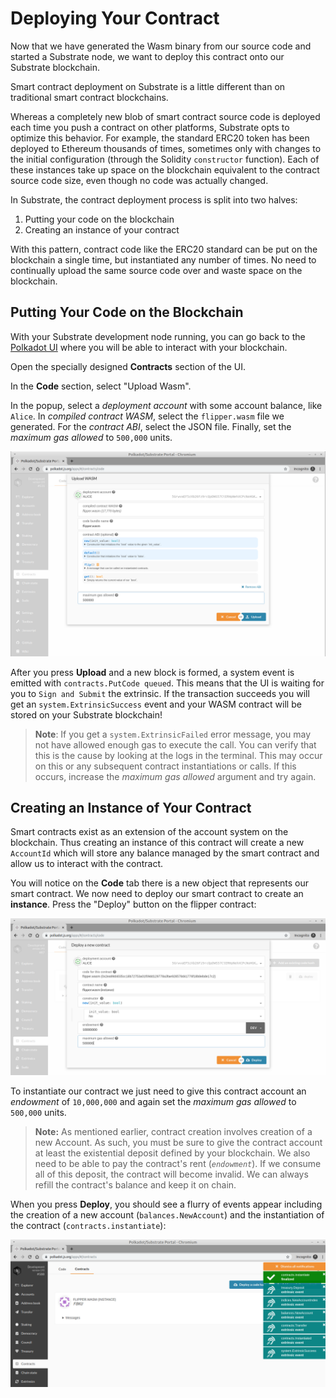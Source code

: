 Deploying Your Contract
===

Now that we have generated the Wasm binary from our source code and started a Substrate node, we want to deploy this contract onto our Substrate blockchain.

Smart contract deployment on Substrate is a little different than on traditional smart contract blockchains.

Whereas a completely new blob of smart contract source code is deployed each time you push a contract on other platforms, Substrate opts to optimize this behavior. For example, the standard ERC20 token has been deployed to Ethereum thousands of times, sometimes only with changes to the initial configuration (through the Solidity `constructor` function). Each of these instances take up space on the blockchain equivalent to the contract source code size, even though no code was actually changed.

In Substrate, the contract deployment process is split into two halves:

1. Putting your code on the blockchain
2. Creating an instance of your contract

With this pattern, contract code like the ERC20 standard can be put on the blockchain a single time, but instantiated any number of times. No need to continually upload the same source code over and waste space on the blockchain.

## Putting Your Code on the Blockchain

With your Substrate development node running, you can go back to the [Polkadot UI](https://polkadot.js.org/apps/) where you will be able to interact with your blockchain.

Open the specially designed **Contracts** section of the UI.

In the **Code** section, select "Upload Wasm".

In the popup, select a _deployment account_ with some account balance, like `Alice`. In _compiled contract WASM_, select the `flipper.wasm` file we generated. For the _contract ABI_, select the JSON file. Finally, set the _maximum gas allowed_ to `500,000` units.

![Contracts code page for deploying Flipper](./assets/flipper-code-page.png)

After you press **Upload** and a new block is formed, a system event is emitted with `contracts.PutCode queued`. This means that the UI is waiting for you to `Sign and Submit` the extrinsic. If the transaction succeeds you will get an `system.ExtrinsicSuccess` event and your WASM contract will be stored on your Substrate blockchain!

> **Note**: If you get a `system.ExtrinsicFailed` error message, you may not have allowed enough gas to execute the call.  You can verify that this is the cause by looking at the logs in the terminal. This may occur on this or any subsequent contract instantiations or calls.  If this occurs, increase the _maximum gas allowed_ argument and try again.

## Creating an Instance of Your Contract

Smart contracts exist as an extension of the account system on the blockchain. Thus creating an instance of this contract will create a new `AccountId` which will store any balance managed by the smart contract and allow us to interact with the contract.

You will notice on the **Code** tab there is a new object that represents our smart contract. We now need to deploy our smart contract to create an **instance**. Press the "Deploy" button on the flipper contract:

![An image of the Contracts Instance Page](./assets/flipper-instance-page.png)

To instantiate our contract we just need to give this contract account an _endowment_ of `10,000,000` and again set the _maximum gas allowed_ to `500,000` units. 

> **Note:** As mentioned earlier, contract creation involves creation of a new Account. As such, you must be sure to give the contract account at least the existential deposit defined by your blockchain. We also need to be able to pay the contract's rent (_`endowment`_). If we consume all of this deposit, the contract will become invalid. We can always refill the contract's balance and keep it on chain.

When you press **Deploy**, you should see a flurry of events appear including the creation of a new account (`balances.NewAccount`) and the instantiation of the contract (`contracts.instantiate`):

![An image of events from instantiation of Flipper](./assets/flipper-instance-events.png)
